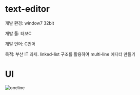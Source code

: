 # text-editor

개발 환경: window7 32bit

개발 툴: 터보C

개발 언어: C언어

목적: 부산 IT 과제. linked-list 구조를 활용하여 multi-line 에디터 만들기


# UI
![oneline](https://user-images.githubusercontent.com/28644565/136660811-91377f9e-5689-4a84-81a1-c8f23194bd4a.png)
